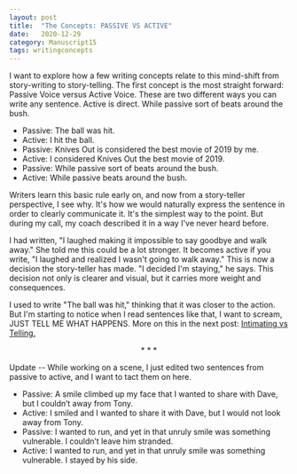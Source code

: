 ```yaml
---
layout: post
title:  "The Concepts: PASSIVE VS ACTIVE"
date:   2020-12-29
category: Manuscript15
tags: writingconcepts
---
```

I want to explore how a few writing concepts relate to this mind-shift from story-writing to story-telling. The first concept is the most straight forward: Passive Voice versus Active Voice. These are two different ways you can write any sentence. Active is direct. While passive sort of beats around the bush.

- Passive: The ball was hit.
- Active: I hit the ball.
- Passive: Knives Out is considered the best movie of 2019 by me. 
- Active: I considered Knives Out the best movie of 2019.
- Passive: While passive sort of beats around the bush.
- Active: While passive beats around the bush.

Writers learn this basic rule early on, and now from a story-teller perspective, I see why. It's how we would naturally express the sentence in order to clearly communicate it. It's the simplest way to the point. But during my call, my coach described it in a way I've never heard before. 

I had written, "I laughed making it impossible to say goodbye and walk away." She told me this could be a lot stronger. It becomes active if you write, "I laughed and realized I wasn't going to walk away." This is now a decision the story-teller has made. "I decided I'm staying," he says. This decision not only is clearer and visual, but it carries more weight and consequences. 

I used to write "The ball was hit," thinking that it was closer to the action. But I'm starting to notice when I read sentences like that, I want to scream, JUST TELL ME WHAT HAPPENS. More on this in the next post: [Intimating vs Telling.]()

<p style="text-align: center;"> * * * </p>

Update --
While working on a scene, I just edited two sentences from passive to active, and I want to tact them on here.
- Passive: A smile climbed up my face that I wanted to share with Dave, but I couldn’t away from Tony.
- Active: I smiled and I wanted to share it with Dave, but I would not look away from Tony.
- Passive: I wanted to run, and yet in that unruly smile was something vulnerable. I couldn’t leave him stranded.
- Active: I wanted to run, and yet in that unruly smile was something vulnerable. I stayed by his side.